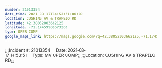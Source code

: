 ```yaml
---
number: 21013354
date_time: 2021-08-17T14:53:51+00:00
location: CUSHING AV & TRAPELO RD
latitude: 42.38052003662125
longitude: -71.17459989673206
type: OPER COMP
google_maps_link: https://maps.google.com/?q=42.38052003662125,-71.17459989673206
---
```


;;;Incident #: 21013354     Date: 2021‐08‐17 14:53:51     Type: MV OPER COMP;;;;;;Location: CUSHING AV & TRAPELO RD;;;
